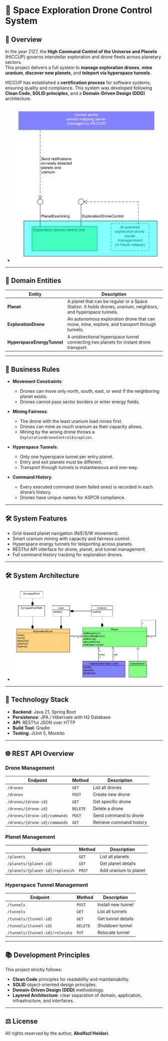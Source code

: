 # 🌌 Space Exploration Drone Control System

## 🚀 Overview
In the year 2127, the **High Command Control of the Universe and Planets** (HICCUP) governs interstellar exploration and drone fleets across planetary sectors.  
This project delivers a full system to **manage exploration drones**, **mine uranium**, **discover new planets**, and **teleport via hyperspace tunnels**.

HICCUP has established a **certification process** for software systems, ensuring quality and compliance. This system was developed following **Clean Code**, **SOLID principles**, and a **Domain-Driven Design (DDD)** architecture.


- ![IT-Landscape](images/Overall-IT-Landscape.png)
---

## 🧩 Domain Entities

| Entity | Description |
|--------|-------------|
| **Planet** | A planet that can be regular or a Space Station. It holds drones, uranium, neighbors, and hyperspace tunnels. |
| **ExplorationDrone** | An autonomous exploration drone that can move, mine, explore, and transport through tunnels. |
| **HyperspaceEnergyTunnel** | A unidirectional hyperspace tunnel connecting two planets for instant drone transport. |


---

## 📏 Business Rules

- **Movement Constraints**:
    - Drones can move only north, south, east, or west if the neighboring planet exists.
    - Drones cannot pass sector borders or enter energy fields.

- **Mining Fairness**:
    - The drone with the least uranium load mines first.
    - Drones can mine as much uranium as their capacity allows.
    - Mining by the wrong drone throws a `ExplorationDroneControlException`.

- **Hyperspace Tunnels**:
    - Only one hyperspace tunnel per entry planet.
    - Entry and exit planets must be different.
    - Transport through tunnels is instantaneous and one-way.

- **Command History**:
    - Every executed command (even failed ones) is recorded in each drone’s history.
    - Drones have unique names for ASPCR compliance.

---

## 🛠 System Features

- Grid-based planet navigation (N/E/S/W movement).
- Smart uranium mining with capacity and fairness control.
- Hyperspace energy tunnels for teleporting across planets.
- RESTful API interface for drone, planet, and tunnel management.
- Full command history tracking for exploration drones.

---


## 🛠 System Architecture

- ![System Architeture](images/class-diagram.jpg)
---


## 🧱 Technology Stack

- **Backend**: Java 21, Spring Boot
- **Persistence**: JPA / Hibernate with H2 Database
- **API**: RESTful JSON over HTTP
- **Build Tool**: Gradle
- **Testing**: JUnit 5, Mockito

---

## 🌐 REST API Overview

### Drone Management
| Endpoint | Method | Description |
|----------|--------|-------------|
| `/drones` | `GET` | List all drones |
| `/drones` | `POST` | Create new drone |
| `/drones/{drone-id}` | `GET` | Get specific drone |
| `/drones/{drone-id}` | `DELETE` | Delete a drone |
| `/drones/{drone-id}/commands` | `POST` | Send command to drone |
| `/drones/{drone-id}/commands` | `GET` | Retrieve command history |

### Planet Management
| Endpoint | Method | Description |
|----------|--------|-------------|
| `/planets` | `GET` | List all planets |
| `/planets/{planet-id}` | `GET` | Get planet details |
| `/planets/{planet-id}/replenish` | `POST` | Add uranium to planet |

### Hyperspace Tunnel Management
| Endpoint | Method | Description |
|----------|--------|-------------|
| `/tunnels` | `POST` | Install new tunnel |
| `/tunnels` | `GET` | List all tunnels |
| `/tunnels/{tunnel-id}` | `GET` | Get tunnel details |
| `/tunnels/{tunnel-id}` | `DELETE` | Shutdown tunnel |
| `/tunnels/{tunnel-id}/relocate` | `PUT` | Relocate tunnel |

---

## 📚 Development Principles

This project strictly follows:
- **Clean Code** principles for readability and maintainability.
- **SOLID** object-oriented design principles.
- **Domain-Driven Design (DDD)** methodology.
- **Layered Architecture**: clear separation of domain, application, infrastructure, and interfaces.

---

## ⚖ License

All rights reserved by the author, **Abolfazl Heidari**.

